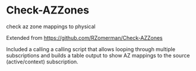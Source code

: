 # Check-AZZones
check az zone mappings to physical

Extended from https://github.com/RZomerman/Check-AZZones

Included a calling a calling script that allows looping through multiple subscriptions and builds a table output to show AZ mappings to the source (active/context) subscription.
